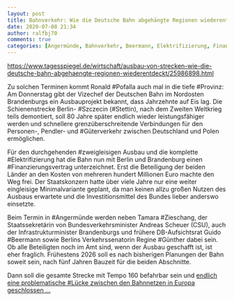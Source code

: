 ```yaml
---
layout: post
title: Bahnverkehr: Wie die Deutsche Bahn abgehängte Regionen wiederentdeckt Zwischen Berlin und dem polnischen Stettin sollen Züge wieder schneller rollen., aus Der Tagesspiegel
date: 2020-07-08 21:34
author: ralfbj70
comments: true
categories: [Angermünde, Bahnverkehr, Beermann, Elektrifizierung, Finanzierungsvertrag, Günther, Güterverkehr, Güterverkehr, Infrastruktur, Lücke, Pofalla, Polen, Provinz, Regionalverkehr, Stettin, Szczecin, Zieschang, zweigleisigen]
---
```

https://www.tagesspiegel.de/wirtschaft/ausbau-von-strecken-wie-die-deutsche-bahn-abgehaengte-regionen-wiederentdeckt/25986898.html

Zu solchen Terminen kommt Ronald #Pofalla auch mal in die tiefe #Provinz: Am Donnerstag gibt der Vizechef der Deutschen Bahn im Nordosten Brandenburgs ein Ausbauprojekt bekannt, dass Jahrzehnte auf Eis lag. Die Schienenstrecke Berlin- #Szczecin (#Stettin), nach dem Zweiten Weltkrieg teils demontiert, soll 80 Jahre später endlich wieder leistungsfähiger werden und schnellere grenzüberschreitende Verbindungen für den Personen-, Pendler- und #Güterverkehr zwischen Deutschland und Polen ermöglichen.

Für den durchgehenden #zweigleisigen Ausbau und die komplette #Elektrifizierung hat die Bahn nun mit Berlin und Brandenburg einen #Finanzierungsvertrag unterzeichnet. Erst die Beteiligung der beiden Länder an den Kosten von mehreren hundert Millionen Euro machte den Weg frei. Der Staatskonzern hatte über viele Jahre nur eine weiter eingleisige Minimalvariante geplant, da man keinen allzu großen Nutzen des Ausbaus erwartete und die Investitionsmittel des Bundes lieber anderswo einsetzte.

Beim Termin in #Angermünde werden neben Tamara #Zieschang, der Staatssekretärin von Bundesverkehrsminister Andreas Scheuer (CSU), auch der Infrastrukturminister Brandenburgs und frühere DB-Aufsichtsrat Guido #Beermann sowie Berlins Verkehrssenatorin Regine #Günther dabei sein. Ob alle Beteiligten noch im Amt sind, wenn der Ausbau geschafft ist, ist eher fraglich. Frühestens 2026 soll es nach bisherigen Planungen der Bahn soweit sein, nach fünf Jahren Bauzeit für die beiden Abschnitte.

Dann soll die gesamte Strecke mit Tempo 160 befahrbar sein und <a href="https://www.tagesspiegel.de/wirtschaft/ausbau-von-strecken-wie-die-deutsche-bahn-abgehaengte-regionen-wiederentdeckt/25986898.html">endlich eine problematische #Lücke zwischen den Bahnnetzen in Europa geschlossen ...</a>

